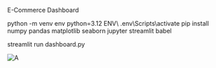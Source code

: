 E-Commerce Dashboard


python -m venv env python=3.12
ENV\ .env\Scripts\activate
pip install numpy pandas matplotlib seaborn jupyter streamlit babel

streamlit run dashboard.py


![A](image.png)